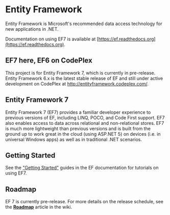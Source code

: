 Entity Framework
===
Entity Framework is Microsoft's recommended data access technology for new applications in .NET. 

Documentation on using EF7 is available at [https://ef.readthedocs.org](https://ef.readthedocs.org).

## EF7 here, EF6 on CodePlex

This project is for Entity Framework 7, which is currently in pre-release. Entity Framework 6.x is the latest stable release of EF and still under active development on CodePlex at http://entityframework.codeplex.com/.

## Entity Framework 7

Entity Framework 7 (EF7) provides a familiar developer experience to previous versions of EF, including LINQ, POCO, and Code First support. EF7 also enables access to data across relational and non-relational stores. EF7 is much more lightweight than previous versions and is built from the ground up to work great in the cloud (using ASP.NET 5) on devices (i.e. in universal Windows apps) as well as in traditional .NET scenarios.

## Getting Started
See the ["Getting Started"](https://ef.readthedocs.org/en/latest/getting-started/) guides in the EF documentation for tutorials on using EF7.

## Roadmap
EF 7 is currently pre-release. For more details on the release schedule, see the [**Roadmap**](https://github.com/aspnet/EntityFramework/wiki/Roadmap) article in the wiki.
